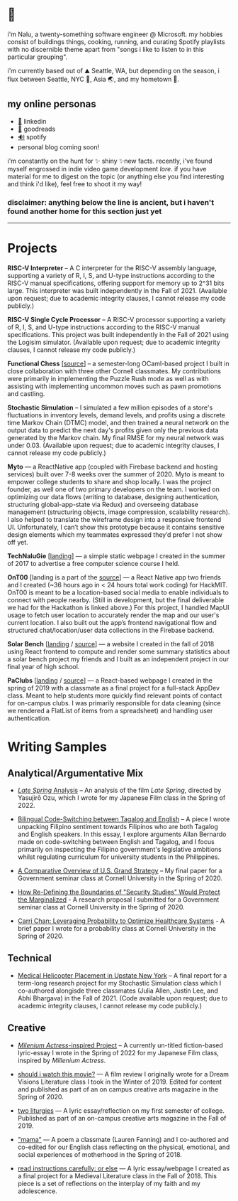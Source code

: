 # 👋

i'm Nalu, a twenty-something software engineer @ Microsoft. my hobbies consist of buildings things, cooking, running, and curating Spotify playlists with no discernible theme apart from "songs i like to listen to in this particular grouping". 

i'm currently based out of ⛰️ Seattle, WA, but depending on the season, i flux between Seattle, NYC 🗽, Asia 🌏, and my hometown 🏡. 

## my online personas

* [📎](https://www.linkedin.com/in/nalu-concepcion/) linkedin
* [📖](https://www.goodreads.com/user/show/84197654-nalu-concepcion) goodreads
* [🔊](https://open.spotify.com/user/naluasti?si=EvYyFZz-TrmOUjyUNYGkXw) spotify
* personal blog coming soon!

i'm constantly on the hunt for ✨ shiny ✨new facts. recently, i've found myself engrossed in indie video game development _lore_. if you have material for me to digest on the topic (or anything else you find interesting and think i'd like), feel free to shoot it my way!

### disclaimer: anything below the line is ancient, but i haven't found another home for this section just yet

-------

# Projects

**RISC-V Interpreter** – A C interpreter for the RISC-V assembly language, supporting a variety of R, I, S, and U-type instructions according to the RISC-V manual specifications, offering support for memory up to 2^31 bits large. This interpreter was built independently in the Fall of 2021. (Available upon request; due to academic integrity clauses, I cannot release my code publicly.)

**RISC-V Single Cycle Processor** – A RISC-V processor supporting a variety of R, I, S, and U-type instructions according to the RISC-V manual specifications. This project was built independently in the Fall of 2021 using the Logisim simulator. (Available upon request; due to academic integrity clauses, I cannot release my code publicly.)

**Functional Chess** \[[source](https://github.com/henryrobbins/chess)] – a semester-long OCaml-based project I built in close collaboration with three other Cornell classmates. My contributions were primarily in implementing the Puzzle Rush mode as well as with assisting with implementing uncommon moves such as pawn promotions and castling. 

**Stochastic Simulation** – I simulated a few million episodes of a store's fluctuations in inventory levels, demand levels, and profits using a discrete time Markov Chain (DTMC) model, and then trained a neural network on the output data to predict the next day's profits given only the previous data generated by the Markov chain. My final RMSE for my neural network was under 0.03. (Available upon request; due to academic integrity clauses, I cannot release my code publicly.)

**Myto** — a ReactNative app (coupled with Firebase backend and hosting services) built over 7-8 weeks over the summer of 2020. Myto is meant to empower college students to share and shop locally. I was the project founder, as well one of two primary developers on the team. I worked on optimizing our data flows (writing to database, designing authentication, structuring global-app-state via Redux) and overseeing database management (structuring objects, image compression, scalability research). I also helped to translate the wireframe design into a responsive frontend UI. Unfortunately, I can’t show this prototype because it contains sensitive design elements which my teammates expressed they’d prefer I not show off yet.

**TechNaluGie** \[[landing](https://www.technalugie.com/)] — a simple static webpage I created in the summer of 2017 to advertise a free computer science course I held.

**OnT00** \[landing is a part of the [source](https://github.com/srikaryallala/hackMIT)] — a React Native app two friends and I created (~36 hours ago in < 24 hours total work coding) for HackMIT. OnT00 is meant to be a location-based social media to enable individuals to connect with people nearby. (Still in development, but the final deliverable we had for the Hackathon is linked above.) For this project, I handled MapUI usage to fetch user location to accurately render the map and our user's current location. I also built out the app’s frontend navigational flow and structured chat/location/user data collections in the Firebase backend.

**Solar Bench** \[[landing](https://interactive-solar-exhibit.herokuapp.com/) / [source](https://github.com/naluconcepcion/interactive-solar-exhibit)] — a website I created in the fall of 2018 using React frontend to compute and render some summary statistics about a solar bench project my friends and I built as an independent project in our final year of high school.

**PaClubs** \[[landing](https://pa-clubs.herokuapp.com/) / [source](https://github.com/naluconcepcion/pa-clubs)]  — a React-based webpage I created in the spring of 2019 with a classmate as a final project for a full-stack AppDev class. Meant to help students more quickly find relevant points of contact for on-campus clubs.  I was primarily responsible for data cleaning (since we rendered a FlatList of items from a spreadsheet) and handling user authentication.

# Writing Samples

## Analytical/Argumentative Mix
* [*Late Spring* Analysis](https://docs.google.com/document/d/e/2PACX-1vSeGZ8CqKHl5mppWY5uK8ZblJ-MNzeNCwKcwH_ObvW66oZsUjLkmTRu58HOQPfggIvfSHmTDrK4_zAc/pub) – An analysis of the film *Late Spring*, directed by Yasujirō Ozu, which I wrote for my Japanese Film class in the Spring of 2022. 

* [Bilingual Code-Switching between Tagalog and English](https://docs.google.com/document/d/e/2PACX-1vQ99PrUzLUaD4ozoOPQcyKKpKFudhk8TGvpZmenGBffl5kfOjY4oZ_J5PDGSEID29l5UKDBpwtDAVWn/pub) – A piece I wrote unpacking Filipino sentiment towards Filipinos who are both Tagalog and English speakers. In this essay, I explore arguments Allan Bernardo made on code-switching between English and Tagalog, and I focus primarily on inspecting the Filipino government's legislative ambitions whilst regulating curriculum for university students in the Philippines. 

* [A Comparative Overview of U.S. Grand Strategy](https://docs.google.com/document/d/e/2PACX-1vRHTuLdYUClRCWjJDB8q0298J8VgACpDkgjNLi60GW0dwwEB9dzcmXVNoPEn8YFu8N0sTWAs5_qiu-Y/pub) – My final paper for a Government seminar class at Cornell University in the Spring of 2020.

* [How Re-Defining the Boundaries of "Security Studies" Would Protect the Marginalized](https://docs.google.com/document/d/19y29outELMeemi3s0dejfwiO7CQ75aV7u-td3SgKszE/edit?usp=sharing) - A research proposal I submitted for a Government seminar class at Cornell University in the Spring of 2020.

* [Carri Chan: Leveraging Probability to Optimize Healthcare Systems](https://docs.google.com/document/d/1-_jd-WTLuWZTQ92xYL4JVbZKCe-cfzZ0zv7aWXt-aUk/edit?usp=sharing) - A brief paper I wrote for a probability class at Cornell University in the Spring of 2020. 

## Technical
* [Medical Helicopter Placement in Upstate New York](https://docs.google.com/document/d/e/2PACX-1vTrREZIqUfYTBAJqB6uO6bxmubl4OSb20wW6Fq2Eh8UFH3wKVELKpiOCM1aHwRTyliKh1kM6SS2wNx9/pub) – A final report for a term-long research project for my Stochastic Simulation class which I co-authored alongisde three classmates (Julia Allen, Justin Lee, and Abhi Bhargava) in the Fall of 2021. (Code  available upon request; due to academic integrity clauses, I cannot release my code publicly.)

## Creative
* [*Milenium Actress*-inspired Project](https://docs.google.com/document/d/e/2PACX-1vR1DGRzzs5miuQGqmTCnG3_KyZK-f6_K5st2tO2o-3ATIV6It608N251ppZpWiDT3__-TODsoSU2GDe/pub) – A currently un-titled fiction-based lyric-essay I wrote in the Spring of 2022 for my Japanese Film class, inspired by *Millenium Actress*.

* [should i watch this movie?](https://kitschcornell.com/2020/07/13/should-i-watch-this-movie/) — A film review I originally wrote for a Dream Visions Literature class I took in the Winter of 2019. Edited for content and published as part of an on campus creative arts magazine in the Spring of 2020.

* [two liturgies](https://kitschcornell.com/2020/01/12/two-liturgies/) — A lyric essay/reflection on my first semester of college. Published as part of an on-campus creative arts magazine in the Fall of 2019.

* ["mama"](https://docs.google.com/document/d/1PIJEm83EtuU6lwiU9Ry5Bt0suSFudmItbne9o0k_PJs/edit?usp=sharing) — A poem a classmate (Lauren Fanning) and I co-authored and co-edited for our English class reflecting on the physical, emotional, and social experiences of motherhood in the Spring of 2018.

* [read instructions carefully: or else](https://www.technalugie.com/untethered) — A lyric essay/webpage I created as a final project for a Medieval Literature class in the Fall of 2018. This piece is a set of reflections on the interplay of my faith and my adolescence.
